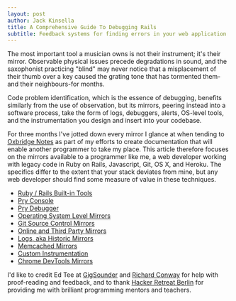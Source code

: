 ```yaml
---
layout: post
author: Jack Kinsella
title: A Comprehensive Guide To Debugging Rails
subtitle: Feedback systems for finding errors in your web application
---
```


The most important tool a musician owns is not their instrument; it's their mirror. Observable physical issues precede degradations in sound, and the saxophonist practicing "blind" may never notice that a misplacement of their thumb over a key caused the grating tone that has tormented them-and their neighbours-for months.

Code problem identification, which is the essence of debugging, benefits similarly from the use of observation, but its mirrors, peering instead into a software process, take the form of logs, debuggers, alerts, OS-level tools, and the instrumentation you design and insert into your codebase.

For three months I've jotted down every mirror I glance at when tending to [Oxbridge Notes](http://www.oxbridgenotes.com) as part of my efforts to create documentation that will enable another programmer to take my place. This article therefore focuses on the mirrors available to a programmer like me, a web developer working with legacy code in Ruby on Rails, Javascript, Git, OS X, and Heroku. The specifics differ to the extent that your stack deviates from mine, but any web developer should find some measure of value in these techniques.

- [ Ruby / Rails Built-in Tools](/2014/06/06/debugging-rails-with-built-in-tools.html)
- [ Pry Console ](/2014/06/06/debugginging-rails-with-pry-console.html)
- [ Pry Debugger ](/2014/06/06/debugging-rails-with-pry-debugger.html)
- [ Operating System Level Mirrors ](/2014/06/06/debugging-rails-with-operating-system-tools.html)
- [ Git Source Control Mirrors ](/2014/06/06/debugging-rails-with-git.html)
- [ Online and Third Party Mirrors ](/2014/06/06/debugging-rails-with-online-or-third-party-tools.html)
- [ Logs, aka Historic Mirrors ](/2014/06/06/debugging-rails-with-logs.html)
- [ Memcached Mirrors ](/2014/06/06/debugging-rails-with-memcached.html)
- [ Custom Instrumentation](/2014/06/06/debugging-rails-with-custom-instrumentation.html)
- [ Chrome DevTools Mirrors ](/2014/06/06/debugging-rails-with-chrome-devtools.html)

I'd like to credit Ed Tee at [GigSounder](http://gigsounder.com) and
[Richard Conway](http://richardconroy.blogspot.com) for help with
proof-reading and feedback, and to thank [Hacker Retreat
Berlin](http://hackerretreat.com/) for providing me with brilliant
programming mentors and teachers.
